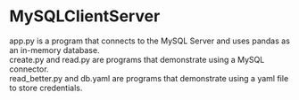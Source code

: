 # MySQLClientServer

app.py is a program that connects to the MySQL Server and uses pandas as an in-memory database.  
create.py and read.py are programs that demonstrate using a MySQL connector.   
read_better.py and db.yaml are programs that demonstrate using a yaml file to store credentials.  
